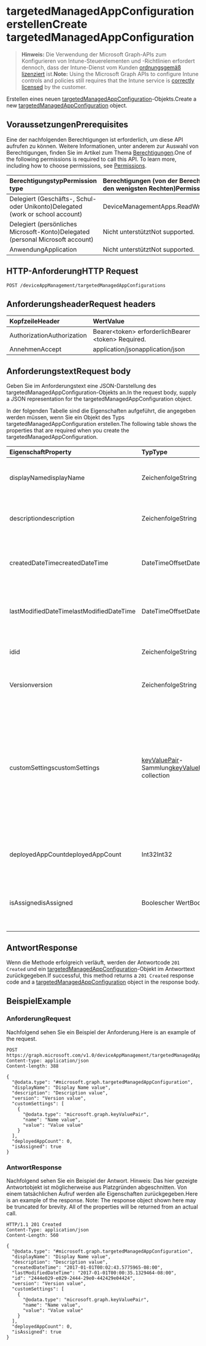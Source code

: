 # <a name="create-targetedmanagedappconfiguration"></a><span data-ttu-id="7b7be-101">targetedManagedAppConfiguration erstellen</span><span class="sxs-lookup"><span data-stu-id="7b7be-101">Create targetedManagedAppConfiguration</span></span>

> <span data-ttu-id="7b7be-102">**Hinweis:** Die Verwendung der Microsoft Graph-APIs zum Konfigurieren von Intune-Steuerelementen und -Richtlinien erfordert dennoch, dass der Intune-Dienst vom Kunden [ordnungsgemäß lizenziert](https://go.microsoft.com/fwlink/?linkid=839381) ist.</span><span class="sxs-lookup"><span data-stu-id="7b7be-102">**Note:** Using the Microsoft Graph APIs to configure Intune controls and policies still requires that the Intune service is [correctly licensed](https://go.microsoft.com/fwlink/?linkid=839381) by the customer.</span></span>

<span data-ttu-id="7b7be-103">Erstellen eines neuen [targetedManagedAppConfiguration](../resources/intune_mam_targetedmanagedappconfiguration.md)-Objekts.</span><span class="sxs-lookup"><span data-stu-id="7b7be-103">Create a new [targetedManagedAppConfiguration](../resources/intune_mam_targetedmanagedappconfiguration.md) object.</span></span>
## <a name="prerequisites"></a><span data-ttu-id="7b7be-104">Voraussetzungen</span><span class="sxs-lookup"><span data-stu-id="7b7be-104">Prerequisites</span></span>
<span data-ttu-id="7b7be-p101">Eine der nachfolgenden Berechtigungen ist erforderlich, um diese API aufrufen zu können. Weitere Informationen, unter anderem zur Auswahl von Berechtigungen, finden Sie im Artikel zum Thema [Berechtigungen](../../../concepts/permissions_reference.md).</span><span class="sxs-lookup"><span data-stu-id="7b7be-p101">One of the following permissions is required to call this API. To learn more, including how to choose permissions, see [Permissions](../../../concepts/permissions_reference.md).</span></span>

|<span data-ttu-id="7b7be-107">Berechtigungstyp</span><span class="sxs-lookup"><span data-stu-id="7b7be-107">Permission type</span></span>|<span data-ttu-id="7b7be-108">Berechtigungen (von der Berechtigung mit den meisten Rechten zu der mit den wenigsten Rechten)</span><span class="sxs-lookup"><span data-stu-id="7b7be-108">Permissions (from most to least privileged)</span></span>|
|:---|:---|
|<span data-ttu-id="7b7be-109">Delegiert (Geschäfts-, Schul- oder Unikonto)</span><span class="sxs-lookup"><span data-stu-id="7b7be-109">Delegated (work or school account)</span></span>|<span data-ttu-id="7b7be-110">DeviceManagementApps.ReadWrite.All</span><span class="sxs-lookup"><span data-stu-id="7b7be-110">DeviceManagementApps.ReadWrite.All</span></span>|
|<span data-ttu-id="7b7be-111">Delegiert (persönliches Microsoft-Konto)</span><span class="sxs-lookup"><span data-stu-id="7b7be-111">Delegated (personal Microsoft account)</span></span>|<span data-ttu-id="7b7be-112">Nicht unterstützt</span><span class="sxs-lookup"><span data-stu-id="7b7be-112">Not supported.</span></span>|
|<span data-ttu-id="7b7be-113">Anwendung</span><span class="sxs-lookup"><span data-stu-id="7b7be-113">Application</span></span>|<span data-ttu-id="7b7be-114">Nicht unterstützt</span><span class="sxs-lookup"><span data-stu-id="7b7be-114">Not supported.</span></span>|

## <a name="http-request"></a><span data-ttu-id="7b7be-115">HTTP-Anforderung</span><span class="sxs-lookup"><span data-stu-id="7b7be-115">HTTP Request</span></span>
<!-- {
  "blockType": "ignored"
}
-->
``` http
POST /deviceAppManagement/targetedManagedAppConfigurations
```

## <a name="request-headers"></a><span data-ttu-id="7b7be-116">Anforderungsheader</span><span class="sxs-lookup"><span data-stu-id="7b7be-116">Request headers</span></span>
|<span data-ttu-id="7b7be-117">Kopfzeile</span><span class="sxs-lookup"><span data-stu-id="7b7be-117">Header</span></span>|<span data-ttu-id="7b7be-118">Wert</span><span class="sxs-lookup"><span data-stu-id="7b7be-118">Value</span></span>|
|:---|:---|
|<span data-ttu-id="7b7be-119">Authorization</span><span class="sxs-lookup"><span data-stu-id="7b7be-119">Authorization</span></span>|<span data-ttu-id="7b7be-120">Bearer&lt;token&gt; erforderlich</span><span class="sxs-lookup"><span data-stu-id="7b7be-120">Bearer &lt;token&gt; Required.</span></span>|
|<span data-ttu-id="7b7be-121">Annehmen</span><span class="sxs-lookup"><span data-stu-id="7b7be-121">Accept</span></span>|<span data-ttu-id="7b7be-122">application/json</span><span class="sxs-lookup"><span data-stu-id="7b7be-122">application/json</span></span>|

## <a name="request-body"></a><span data-ttu-id="7b7be-123">Anforderungstext</span><span class="sxs-lookup"><span data-stu-id="7b7be-123">Request body</span></span>
<span data-ttu-id="7b7be-124">Geben Sie im Anforderungstext eine JSON-Darstellung des targetedManagedAppConfiguration-Objekts an.</span><span class="sxs-lookup"><span data-stu-id="7b7be-124">In the request body, supply a JSON representation for the targetedManagedAppConfiguration object.</span></span>

<span data-ttu-id="7b7be-125">In der folgenden Tabelle sind die Eigenschaften aufgeführt, die angegeben werden müssen, wenn Sie ein Objekt des Typs targetedManagedAppConfiguration erstellen.</span><span class="sxs-lookup"><span data-stu-id="7b7be-125">The following table shows the properties that are required when you create the targetedManagedAppConfiguration.</span></span>

|<span data-ttu-id="7b7be-126">Eigenschaft</span><span class="sxs-lookup"><span data-stu-id="7b7be-126">Property</span></span>|<span data-ttu-id="7b7be-127">Typ</span><span class="sxs-lookup"><span data-stu-id="7b7be-127">Type</span></span>|<span data-ttu-id="7b7be-128">Beschreibung</span><span class="sxs-lookup"><span data-stu-id="7b7be-128">Description</span></span>|
|:---|:---|:---|
|<span data-ttu-id="7b7be-129">displayName</span><span class="sxs-lookup"><span data-stu-id="7b7be-129">displayName</span></span>|<span data-ttu-id="7b7be-130">Zeichenfolge</span><span class="sxs-lookup"><span data-stu-id="7b7be-130">String</span></span>|<span data-ttu-id="7b7be-131">Anzeigename der Richtlinie</span><span class="sxs-lookup"><span data-stu-id="7b7be-131">Policy display name.</span></span> <span data-ttu-id="7b7be-132">Geerbt von [managedAppPolicy](../resources/intune_mam_managedapppolicy.md).</span><span class="sxs-lookup"><span data-stu-id="7b7be-132">Inherited from [managedAppPolicy](../resources/intune_mam_managedapppolicy.md)</span></span>|
|<span data-ttu-id="7b7be-133">description</span><span class="sxs-lookup"><span data-stu-id="7b7be-133">description</span></span>|<span data-ttu-id="7b7be-134">Zeichenfolge</span><span class="sxs-lookup"><span data-stu-id="7b7be-134">String</span></span>|<span data-ttu-id="7b7be-135">Beschreibung der Richtlinie</span><span class="sxs-lookup"><span data-stu-id="7b7be-135">The policy's description.</span></span> <span data-ttu-id="7b7be-136">Geerbt von [managedAppPolicy](../resources/intune_mam_managedapppolicy.md).</span><span class="sxs-lookup"><span data-stu-id="7b7be-136">Inherited from [managedAppPolicy](../resources/intune_mam_managedapppolicy.md)</span></span>|
|<span data-ttu-id="7b7be-137">createdDateTime</span><span class="sxs-lookup"><span data-stu-id="7b7be-137">createdDateTime</span></span>|<span data-ttu-id="7b7be-138">DateTimeOffset</span><span class="sxs-lookup"><span data-stu-id="7b7be-138">DateTimeOffset</span></span>|<span data-ttu-id="7b7be-139">Datum und Uhrzeit der Erstellung der Richtlinie</span><span class="sxs-lookup"><span data-stu-id="7b7be-139">The date and time the policy was created.</span></span> <span data-ttu-id="7b7be-140">Geerbt von [managedAppPolicy](../resources/intune_mam_managedapppolicy.md).</span><span class="sxs-lookup"><span data-stu-id="7b7be-140">Inherited from [managedAppPolicy](../resources/intune_mam_managedapppolicy.md)</span></span>|
|<span data-ttu-id="7b7be-141">lastModifiedDateTime</span><span class="sxs-lookup"><span data-stu-id="7b7be-141">lastModifiedDateTime</span></span>|<span data-ttu-id="7b7be-142">DateTimeOffset</span><span class="sxs-lookup"><span data-stu-id="7b7be-142">DateTimeOffset</span></span>|<span data-ttu-id="7b7be-143">Datum und Uhrzeit der letzten Änderung der Richtlinie</span><span class="sxs-lookup"><span data-stu-id="7b7be-143">Last time the policy was modified.</span></span> <span data-ttu-id="7b7be-144">Geerbt von [managedAppPolicy](../resources/intune_mam_managedapppolicy.md).</span><span class="sxs-lookup"><span data-stu-id="7b7be-144">Inherited from [managedAppPolicy](../resources/intune_mam_managedapppolicy.md)</span></span>|
|<span data-ttu-id="7b7be-145">id</span><span class="sxs-lookup"><span data-stu-id="7b7be-145">id</span></span>|<span data-ttu-id="7b7be-146">Zeichenfolge</span><span class="sxs-lookup"><span data-stu-id="7b7be-146">String</span></span>|<span data-ttu-id="7b7be-147">Schlüssel der Entität</span><span class="sxs-lookup"><span data-stu-id="7b7be-147">Key of the entity.</span></span> <span data-ttu-id="7b7be-148">Geerbt von [managedAppPolicy](../resources/intune_mam_managedapppolicy.md).</span><span class="sxs-lookup"><span data-stu-id="7b7be-148">Inherited from [managedAppPolicy](../resources/intune_mam_managedapppolicy.md)</span></span>|
|<span data-ttu-id="7b7be-149">Version</span><span class="sxs-lookup"><span data-stu-id="7b7be-149">version</span></span>|<span data-ttu-id="7b7be-150">Zeichenfolge</span><span class="sxs-lookup"><span data-stu-id="7b7be-150">String</span></span>|<span data-ttu-id="7b7be-151">Version der Entität</span><span class="sxs-lookup"><span data-stu-id="7b7be-151">Version of the entity.</span></span> <span data-ttu-id="7b7be-152">Geerbt von [managedAppPolicy](../resources/intune_mam_managedapppolicy.md).</span><span class="sxs-lookup"><span data-stu-id="7b7be-152">Inherited from [managedAppPolicy](../resources/intune_mam_managedapppolicy.md)</span></span>|
|<span data-ttu-id="7b7be-153">customSettings</span><span class="sxs-lookup"><span data-stu-id="7b7be-153">customSettings</span></span>|<span data-ttu-id="7b7be-154">[keyValuePair](../resources/intune_mam_keyvaluepair.md)-Sammlung</span><span class="sxs-lookup"><span data-stu-id="7b7be-154">[keyValuePair](../resources/intune_mam_keyvaluepair.md) collection</span></span>|<span data-ttu-id="7b7be-155">Eine Gruppe von Paaren aus Schlüsselzeichenfolge und Wertzeichenfolge, die an Apps für Benutzer im Bereich der Konfiguration gesendet werden sollen, und zwar ohne Veränderungen durch den Dienst. Geerbt von [managedAppConfiguration](../resources/intune_mam_managedappconfiguration.md).</span><span class="sxs-lookup"><span data-stu-id="7b7be-155">A set of string key and string value pairs to be sent to apps for users to whom the configuration is scoped, unalterned by this service Inherited from [managedAppConfiguration](../resources/intune_mam_managedappconfiguration.md)</span></span>|
|<span data-ttu-id="7b7be-156">deployedAppCount</span><span class="sxs-lookup"><span data-stu-id="7b7be-156">deployedAppCount</span></span>|<span data-ttu-id="7b7be-157">Int32</span><span class="sxs-lookup"><span data-stu-id="7b7be-157">Int32</span></span>|<span data-ttu-id="7b7be-158">Anzahl der Apps, für die die aktuelle Richtlinie bereitgestellt wurde.</span><span class="sxs-lookup"><span data-stu-id="7b7be-158">Count of apps to which the current policy is deployed.</span></span>|
|<span data-ttu-id="7b7be-159">isAssigned</span><span class="sxs-lookup"><span data-stu-id="7b7be-159">isAssigned</span></span>|<span data-ttu-id="7b7be-160">Boolescher Wert</span><span class="sxs-lookup"><span data-stu-id="7b7be-160">Boolean</span></span>|<span data-ttu-id="7b7be-161">Gibt an, ob die Richtlinie für eine oder mehrere Einschlussgruppen bereitgestellt wurde.</span><span class="sxs-lookup"><span data-stu-id="7b7be-161">Indicates if the policy is deployed to any inclusion groups or not.</span></span>|



## <a name="response"></a><span data-ttu-id="7b7be-162">Antwort</span><span class="sxs-lookup"><span data-stu-id="7b7be-162">Response</span></span>
<span data-ttu-id="7b7be-163">Wenn die Methode erfolgreich verläuft, werden der Antwortcode `201 Created` und ein [targetedManagedAppConfiguration](../resources/intune_mam_targetedmanagedappconfiguration.md)-Objekt im Antworttext zurückgegeben.</span><span class="sxs-lookup"><span data-stu-id="7b7be-163">If successful, this method returns a `201 Created` response code and a [targetedManagedAppConfiguration](../resources/intune_mam_targetedmanagedappconfiguration.md) object in the response body.</span></span>

## <a name="example"></a><span data-ttu-id="7b7be-164">Beispiel</span><span class="sxs-lookup"><span data-stu-id="7b7be-164">Example</span></span>
### <a name="request"></a><span data-ttu-id="7b7be-165">Anforderung</span><span class="sxs-lookup"><span data-stu-id="7b7be-165">Request</span></span>
<span data-ttu-id="7b7be-166">Nachfolgend sehen Sie ein Beispiel der Anforderung.</span><span class="sxs-lookup"><span data-stu-id="7b7be-166">Here is an example of the request.</span></span>
``` http
POST https://graph.microsoft.com/v1.0/deviceAppManagement/targetedManagedAppConfigurations
Content-type: application/json
Content-length: 388

{
  "@odata.type": "#microsoft.graph.targetedManagedAppConfiguration",
  "displayName": "Display Name value",
  "description": "Description value",
  "version": "Version value",
  "customSettings": [
    {
      "@odata.type": "microsoft.graph.keyValuePair",
      "name": "Name value",
      "value": "Value value"
    }
  ],
  "deployedAppCount": 0,
  "isAssigned": true
}
```

### <a name="response"></a><span data-ttu-id="7b7be-167">Antwort</span><span class="sxs-lookup"><span data-stu-id="7b7be-167">Response</span></span>
<span data-ttu-id="7b7be-p108">Nachfolgend sehen Sie ein Beispiel der Antwort. Hinweis: Das hier gezeigte Antwortobjekt ist möglicherweise aus Platzgründen abgeschnitten. Von einem tatsächlichen Aufruf werden alle Eigenschaften zurückgegeben.</span><span class="sxs-lookup"><span data-stu-id="7b7be-p108">Here is an example of the response. Note: The response object shown here may be truncated for brevity. All of the properties will be returned from an actual call.</span></span>
``` http
HTTP/1.1 201 Created
Content-Type: application/json
Content-Length: 560

{
  "@odata.type": "#microsoft.graph.targetedManagedAppConfiguration",
  "displayName": "Display Name value",
  "description": "Description value",
  "createdDateTime": "2017-01-01T00:02:43.5775965-08:00",
  "lastModifiedDateTime": "2017-01-01T00:00:35.1329464-08:00",
  "id": "2444e029-e029-2444-29e0-442429e04424",
  "version": "Version value",
  "customSettings": [
    {
      "@odata.type": "microsoft.graph.keyValuePair",
      "name": "Name value",
      "value": "Value value"
    }
  ],
  "deployedAppCount": 0,
  "isAssigned": true
}
```



